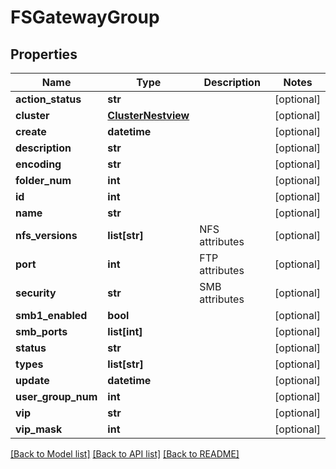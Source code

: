 # FSGatewayGroup

## Properties
Name | Type | Description | Notes
------------ | ------------- | ------------- | -------------
**action_status** | **str** |  | [optional] 
**cluster** | [**ClusterNestview**](ClusterNestview.md) |  | [optional] 
**create** | **datetime** |  | [optional] 
**description** | **str** |  | [optional] 
**encoding** | **str** |  | [optional] 
**folder_num** | **int** |  | [optional] 
**id** | **int** |  | [optional] 
**name** | **str** |  | [optional] 
**nfs_versions** | **list[str]** | NFS attributes | [optional] 
**port** | **int** | FTP attributes | [optional] 
**security** | **str** | SMB attributes | [optional] 
**smb1_enabled** | **bool** |  | [optional] 
**smb_ports** | **list[int]** |  | [optional] 
**status** | **str** |  | [optional] 
**types** | **list[str]** |  | [optional] 
**update** | **datetime** |  | [optional] 
**user_group_num** | **int** |  | [optional] 
**vip** | **str** |  | [optional] 
**vip_mask** | **int** |  | [optional] 

[[Back to Model list]](../README.md#documentation-for-models) [[Back to API list]](../README.md#documentation-for-api-endpoints) [[Back to README]](../README.md)


